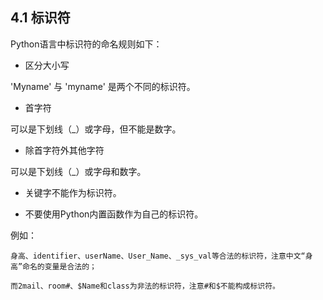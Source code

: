## 4.1 标识符

Python语言中标识符的命名规则如下：
  
* 区分大小写   
 
'Myname' 与 'myname' 是两个不同的标识符。  

* 首字符    

可以是下划线（\_）或字母，但不能是数字。
  
* 除首字符外其他字符  
  
可以是下划线（\_）或字母和数字。  

* 关键字不能作为标识符。  

* 不要使用Python内置函数作为自己的标识符。  

例如：  

    身高、identifier、userName、User_Name、_sys_val等合法的标识符，注意中文“身高”命名的变量是合法的；  

    而2mail、room#、$Name和class为非法的标识符，注意#和$不能构成标识符。  